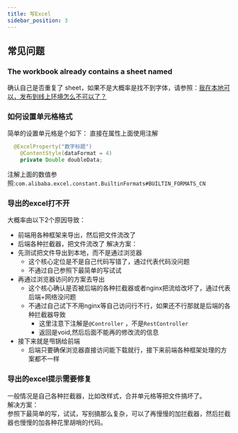 ```yaml
---
title: 写Excel
sidebar_position: 3
---
```


## 常见问题

### The workbook already contains a sheet named

确认自己是否重复了
sheet，如果不是大概率是找不到字体，请参照：[我在本地可以，发布到线上环境怎么不可以了？](/qa/#%E6%88%91%E5%9C%A8%E6%9C%AC%E5%9C%B0%E5%8F%AF%E4%BB%A5%E5%8F%91%E5%B8%83%E5%88%B0%E7%BA%BF%E4%B8%8A%E7%8E%AF%E5%A2%83%E6%80%8E%E4%B9%88%E4%B8%8D%E5%8F%AF%E4%BB%A5%E4%BA%86)

### 如何设置单元格格式

简单的设置单元格是个如下： 直接在属性上面使用注解

```java
  @ExcelProperty("数字标题")
    @ContentStyle(dataFormat = 4)
    private Double doubleData;
```

注解上面的数值参照:`com.alibaba.excel.constant.BuiltinFormats#BUILTIN_FORMATS_CN`

### 导出的excel打不开

大概率由以下2个原因导致：

* 前端用各种框架来导出，然后把文件流改了
* 后端各种拦截器，把文件流改了
  解决方案：
* 先测试把文件导出到本地，而不是通过浏览器
    * 这个核心定位是不是自己代码写错了，通过代表代码没问题
    * 不通过自己参照下最简单的写试试
* 再通过浏览器访问的方案去导出
    * 这个核心确认是否被后端的各种拦截器或者nginx把流给改坏了，通过代表后端+网络没问题
    * 不通过自己试下不用nginx等自己访问行不行，如果还不行那就是后端的各种拦截器导致
        * 这里注意下注解是`@Controller` ，不是`RestController`
        * 返回是void,然后后面不能再的修改流的信息
* 接下来就是甩锅给前端
    * 后端只要确保浏览器直接访问能下载就行，接下来前端各种框架处理的方案都不一样

### 导出的excel提示需要修复

一般情况是自己各种拦截器，比如改样式，合并单元格等把文件搞坏了。   
解决方案：   
参照下最简单的写，试试，写别搞那么复杂，可以了再慢慢的加拦截器，然后拦截器也慢慢的加各种花里胡哨的代码。

